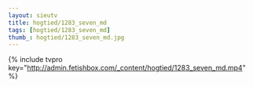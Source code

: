 ```yaml
--- 
layout: sieutv
title: hogtied/1283_seven_md
tags: [hogtied/1283_seven_md]
thumb_: hogtied/1283_seven_md.jpg
---
```

{% include tvpro key="http://admin.fetishbox.com/_content/hogtied/1283_seven_md.mp4" %} 
